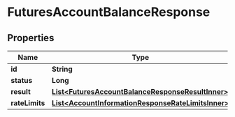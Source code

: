 

# FuturesAccountBalanceResponse


## Properties

| Name | Type | Description | Notes |
|------------ | ------------- | ------------- | -------------|
|**id** | **String** |  |  [optional] |
|**status** | **Long** |  |  [optional] |
|**result** | [**List&lt;FuturesAccountBalanceResponseResultInner&gt;**](FuturesAccountBalanceResponseResultInner.md) |  |  [optional] |
|**rateLimits** | [**List&lt;AccountInformationResponseRateLimitsInner&gt;**](AccountInformationResponseRateLimitsInner.md) |  |  [optional] |



